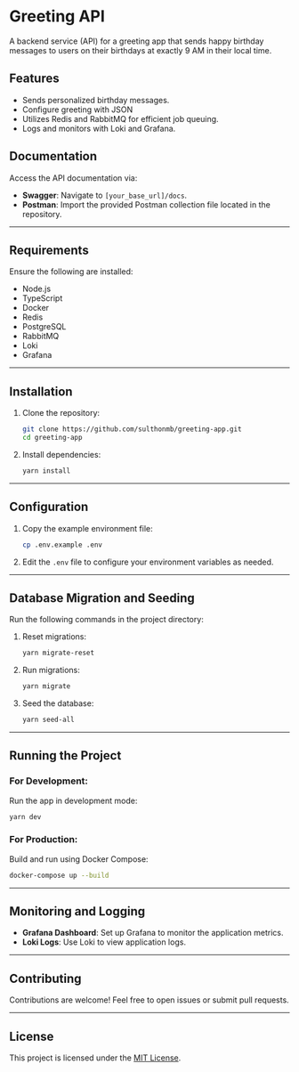 # Greeting API

A backend service (API) for a greeting app that sends happy birthday messages to users on their birthdays at exactly 9 AM in their local time.

## Features
- Sends personalized birthday messages.
- Configure greeting with JSON
- Utilizes Redis and RabbitMQ for efficient job queuing.
- Logs and monitors with Loki and Grafana.

## Documentation

Access the API documentation via:
- **Swagger**: Navigate to `[your_base_url]/docs`.
- **Postman**: Import the provided Postman collection file located in the repository.

---

## Requirements

Ensure the following are installed:

- Node.js
- TypeScript
- Docker
- Redis
- PostgreSQL
- RabbitMQ
- Loki
- Grafana

---

## Installation

1. Clone the repository:
    ```bash
    git clone https://github.com/sulthonmb/greeting-app.git
    cd greeting-app
    ```

2. Install dependencies:
    ```bash
    yarn install
    ```

---

## Configuration

1. Copy the example environment file:
    ```bash
    cp .env.example .env
    ```

2. Edit the `.env` file to configure your environment variables as needed.

---

## Database Migration and Seeding

Run the following commands in the project directory:

1. Reset migrations:
    ```bash
    yarn migrate-reset
    ```

2. Run migrations:
    ```bash
    yarn migrate
    ```

3. Seed the database:
    ```bash
    yarn seed-all
    ```

---

## Running the Project

### For Development:
Run the app in development mode:
```bash
yarn dev
```

### For Production:
Build and run using Docker Compose:
```bash
docker-compose up --build
```

---

## Monitoring and Logging

- **Grafana Dashboard**: Set up Grafana to monitor the application metrics.
- **Loki Logs**: Use Loki to view application logs.

---

## Contributing

Contributions are welcome! Feel free to open issues or submit pull requests.

---

## License

This project is licensed under the [MIT License](LICENSE).

